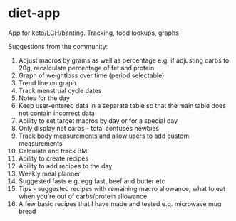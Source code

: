 # diet-app
App for keto/LCH/banting. Tracking, food lookups, graphs

Suggestions from the community:
1.  Adjust macros by grams as well as percentage
    e.g. if adjusting carbs to 20g, recalculate percentage of fat and protein
2.  Graph of weightloss over time (period selectable)
3. Trend line on graph
4. Track menstrual cycle dates
5. Notes for the day
6. Keep user-entered data in a separate table so that the main table does not contain incorrect data
7. Ability to set target macros by day or for a special day
8. Only display net carbs - total confuses newbies
9. Track body measurements and allow users to add custom measurements
10. Calculate and track BMI
11. Ability to create recipes
12. Ability to add recipes to the day
13. Weekly meal planner
14. Suggested fasts e.g. egg fast, beef and butter etc
15. Tips - suggested recipes with remaining macro allowance, what to eat when you're out of carbs/protein allowance
16. A few basic recipes that I have made and tested e.g. microwave mug bread

